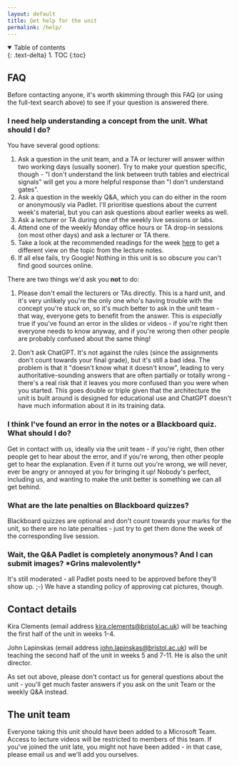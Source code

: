 ```yaml
---
layout: default
title: Get help for the unit
permalink: /help/
---
```

<details open markdown="block">
<summary>
Table of contents
</summary>
{: .text-delta}
1. TOC
{:toc}
</details>

## FAQ

Before contacting anyone, it's worth skimming through this FAQ (or using the full-text search above) to see if your question is answered there.

### I need help understanding a concept from the unit. What should I do?

You have several good options:
1. Ask a question in the unit team, and a TA or lecturer will answer within two working days (usually sooner). Try to make your question specific, though - "I don't understand the link between truth tables and electrical signals" will get you a more helpful response than "I don't understand gates".
1. Ask a question in the weekly Q&A, which you can do either in the room or anonymously via Padlet. I'll prioritise questions about the current week's material, but you can ask questions about earlier weeks as well.
1. Ask a lecturer or TA during one of the weekly live sessions or labs. 
1. Attend one of the weekly Monday office hours or TA drop-in sessions (on most other days) and ask a lecturer or TA there.
1. Take a look at the recommended readings for the week [here](../readings) to get a different view on the topic from the lecture notes.
1. If all else fails, try Google! Nothing in this unit is so obscure you can't find good sources online.

There are two things we'd ask you **not** to do:

1. Please don't email the lecturers or TAs directly. This is a hard unit, and it's very unlikely you're the only one who's having trouble with the concept you're stuck on, so it's much better to ask in the unit team - that way, everyone gets to benefit from the answer. This is *especially* true if you've found an error in the slides or videos - if you're right then everyone needs to know anyway, and if you're wrong then other people are probably confused about the same thing!

1. Don't ask ChatGPT. It's not against the rules (since the assignments don't count towards your final grade), but it's still a bad idea. The problem is that it "doesn't know what it doesn't know", leading to very authoritative-sounding answers that are often partially or totally wrong - there's a real risk that it leaves you more confused than you were when you started. This goes double or triple given that the architecture the unit is built around is designed for educational use and ChatGPT doesn't have much information about it in its training data.

### I think I've found an error in the notes or a Blackboard quiz. What should I do?

Get in contact with us, ideally via the unit team - if you're right, then other people get to hear about the error, and if you're wrong, then other people get to hear the explanation. Even if it turns out you're wrong, we will never, ever be angry or annoyed at you for bringing it up! Nobody's perfect, including us, and wanting to make the unit better is something we can all get behind. 

### What are the late penalties on Blackboard quizzes? 

Blackboard quizzes are optional and don't count towards your marks for the unit, so there are no late penalties - just try to get them done the week of the corresponding live session.

### Wait, the Q&A Padlet is completely anonymous? And I can submit images? \*Grins malevolently\*

It's still moderated - all Padlet posts need to be approved before they'll show up. ;-) We have a standing policy of approving cat pictures, though.

## Contact details

Kira Clements (email address [kira.clements@bristol.ac.uk](mailto:kira.clements@bristol.ac.uk)) will be teaching the first half of the unit in weeks 1-4. 

John Lapinskas (email address [john.lapinskas@bristol.ac.uk](mailto:john.lapinskas@bristol.ac.uk)) will be teaching the second half of the unit in weeks 5 and 7-11. He is also the unit director.

As set out above, please don't contact us for general questions about the unit - you'll get much faster answers if you ask on the unit Team or the weekly Q&A instead.

## The unit team

Everyone taking this unit should have been added to a Microsoft Team. Access to lecture videos will be restricted to members of this team. If you've joined the unit late, you might not have been added - in that case, please email us and we'll add you ourselves.